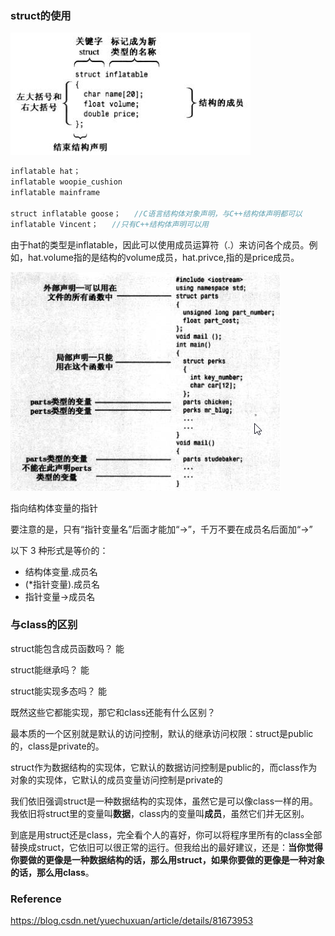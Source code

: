 ### struct的使用

![upload successful](../../img/pasted-3.png)
```c
inflatable hat；   
inflatable woopie_cushion     
inflatable mainframe   

struct inflatable goose；   //C语言结构体对象声明，与C++结构体声明都可以
inflatable Vincent；   //只有C++结构体声明可以用
```
​		由于hat的类型是inflatable，因此可以使用成员运算符（.）来访问各个成员。例如，hat.volume指的是结构的volume成员，hat.privce,指的是price成员。

![upload successful](../../img/pasted-6.png)

指向结构体变量的指针 

要注意的是，只有“指针变量名”后面才能加“->”，千万不要在成员名后面加“->”

以下 3 种形式是等价的： 

- 结构体变量.成员名
- (*指针变量).成员名
- 指针变量->成员名



### 与class的区别

struct能包含成员函数吗？ 能

struct能继承吗？ 能

struct能实现多态吗？ 能

既然这些它都能实现，那它和class还能有什么区别？

最本质的一个区别就是默认的访问控制，默认的继承访问权限：struct是public的，class是private的。

struct作为数据结构的实现体，它默认的数据访问控制是public的，而class作为对象的实现体，它默认的成员变量访问控制是private的



我们依旧强调struct是一种数据结构的实现体，虽然它是可以像class一样的用。我依旧将struct里的变量叫**数据**，class内的变量叫**成员**，虽然它们并无区别。

到底是用struct还是class，完全看个人的喜好，你可以将程序里所有的class全部替换成struct，它依旧可以很正常的运行。但我给出的最好建议，还是：**当你觉得你要做的更像是一种数据结构的话，那么用struct，如果你要做的更像是一种对象的话，那么用class**。



### Reference

https://blog.csdn.net/yuechuxuan/article/details/81673953